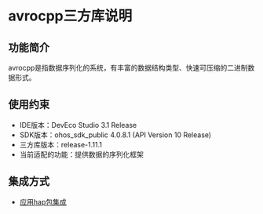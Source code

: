 # avrocpp三方库说明
## 功能简介
avrocpp是指数据序列化的系统，有丰富的数据结构类型、快速可压缩的二进制数据形式。
## 使用约束
- IDE版本：DevEco Studio 3.1 Release
- SDK版本：ohos_sdk_public 4.0.8.1 (API Version 10 Release)
- 三方库版本：release-1.11.1
- 当前适配的功能：提供数据的序列化框架

## 集成方式
+ [应用hap包集成](docs/hap_integrate.md)